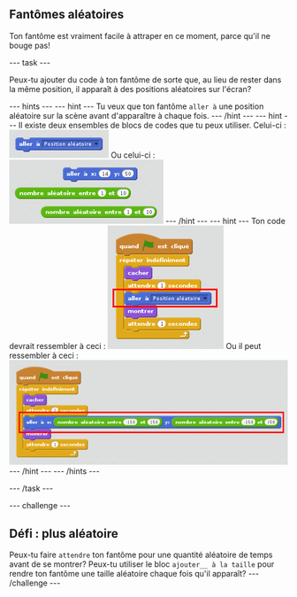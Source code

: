 ## Fantômes aléatoires

Ton fantôme est vraiment facile à attraper en ce moment, parce qu'il ne bouge pas!

--- task ---

Peux-tu ajouter du code à ton fantôme de sorte que, au lieu de rester dans la même position, il apparaît à des positions aléatoires sur l'écran?

--- hints --- --- hint --- Tu veux que ton fantôme `aller à` une position aléatoire sur la scène avant d'apparaître à chaque fois. --- /hint --- --- hint --- Il existe deux ensembles de blocs de codes que tu peux utiliser. Celui-ci : ![screenshot](images/ghost-random-blocks-1.png) Ou celui-ci : ![screenshot](images/ghost-random-blocks-2.png) --- /hint --- --- hint --- Ton code devrait ressembler à ceci : ![screenshot](images/ghost-random-code-1.png) Ou il peut ressembler à ceci : ![screenshot](images/ghost-random-code-2.png) --- /hint --- --- /hints ---

--- /task ---

--- challenge ---

## Défi : plus aléatoire

Peux-tu faire `attendre` ton fantôme pour une quantité aléatoire de temps avant de se montrer? Peux-tu utiliser le bloc `ajouter__ à la taille` pour rendre ton fantôme une taille aléatoire chaque fois qu'il apparaît? --- /challenge ---